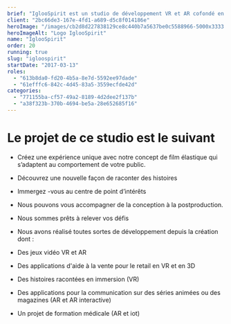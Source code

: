 ```yaml
---
brief: "IglooSpirit est un studio de développement VR et AR cofondé en 2017 avec Fabienne Giezendanner"
client: "2bc66de3-167e-4fd1-a689-d5c8f014186e"
heroImage: "/images/cb2d8d227838129ce8c440b7a5637be0c5588966-5000x3333.jpg"
heroImageAlt: "Logo IglooSpirit"
name: "IglooSpirit"
order: 20
running: true
slug: "igloospirit"
startDate: "2017-03-13"
roles:
  - "613b8da0-fd20-4b5a-8e7d-5592ee97dade"
  - "61efffc6-842c-4d45-83a5-3559ecfde42d"
categories:
  - "771155ba-cf57-49a2-8189-4d2dee2f137b"
  - "a38f323b-370b-4694-be5a-28e652685f16"
---
```


# Le projet de ce studio est le suivant

- Créez une expérience unique avec notre concept de film élastique qui s’adaptent au comportement de votre public.
- Découvrez une nouvelle façon de raconter des histoires
- Immergez -vous au centre de point d’intérêts
- Nous pouvons vous accompagner de la conception à la postproduction.
- Nous sommes prêts à relever vos défis
- Nous avons réalisé toutes sortes de développement depuis la création dont :

- Des jeux vidéo VR et AR
- Des applications d'aide à la vente pour le retail en VR et en 3D
- Des histoires racontées en immersion (VR)
- Des applications pour la communication sur des séries animées ou des magazines (AR et AR interactive)
- Un projet de formation médicale (AR et iot)
